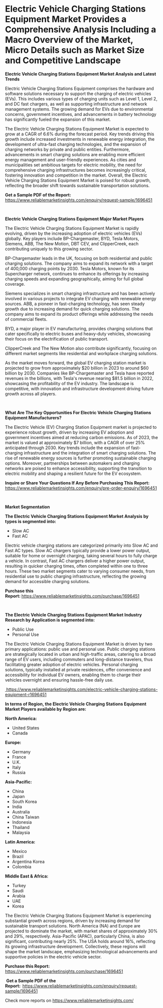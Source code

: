 <p><h1>Electric Vehicle Charging Stations Equipment Market Provides a Comprehensive Analysis Including a Macro Overview of the Market, Micro Details such as Market Size and Competitive Landscape</h1></p><p><strong>Electric Vehicle Charging Stations Equipment Market Analysis and Latest Trends</strong></p>
<p><p>Electric Vehicle Charging Stations Equipment comprises the hardware and software solutions necessary to support the charging of electric vehicles (EVs). This includes various types of charging units such as Level 1, Level 2, and DC fast chargers, as well as supporting infrastructure and network management systems. The growing demand for EVs due to environmental concerns, government incentives, and advancements in battery technology has significantly fueled the expansion of this market.</p><p>The Electric Vehicle Charging Stations Equipment Market is expected to grow at a CAGR of 6.6% during the forecast period. Key trends driving this growth include increased investments in renewable energy integration, the development of ultra-fast charging technologies, and the expansion of charging networks by private and public entities. Furthermore, advancements in smart charging solutions are enabling more efficient energy management and user-friendly experiences. As cities and municipalities set ambitious targets for electric mobility, the need for comprehensive charging infrastructures becomes increasingly critical, fostering innovation and competition in the market. Overall, the Electric Vehicle Charging Stations Equipment Market is poised for robust growth, reflecting the broader shift towards sustainable transportation solutions.</p></p>
<p><strong>Get a Sample PDF of the Report:&nbsp;</strong> <a href="https://www.reliablemarketinsights.com/enquiry/request-sample/1696451?utm_campaign=3540&utm_medium=2&utm_source=Github&utm_content=ia&utm_term=27032025&utm_id=electric-vehicle-charging-stations-equipment">https://www.reliablemarketinsights.com/enquiry/request-sample/1696451</a></p>
<p>&nbsp;</p>
<p><strong>Electric Vehicle Charging Stations Equipment Major Market Players</strong></p>
<p><p>The Electric Vehicle Charging Stations Equipment Market is rapidly evolving, driven by the increasing adoption of electric vehicles (EVs) globally. Key players include BP-Chargemaster, BYD, Tesla Motors, Siemens, ABB, The New Motion, DBT CEV, and ClipperCreek, each contributing uniquely to this growing sector.</p><p>BP-Chargemaster leads in the UK, focusing on both residential and public charging solutions. The company aims to expand its network with a target of 400,000 charging points by 2030. Tesla Motors, known for its Supercharger network, continues to enhance its offerings by increasing charging speeds and expanding geographically, aiming for full global coverage.</p><p>Siemens specializes in smart charging infrastructure and has been actively involved in various projects to integrate EV charging with renewable energy sources. ABB, a pioneer in fast-charging technology, has seen steady growth due to increasing demand for quick charging solutions. The company aims to expand its product offerings while addressing the needs of commercial fleets.</p><p>BYD, a major player in EV manufacturing, provides charging solutions that cater specifically to electric buses and heavy-duty vehicles, showcasing their focus on the electrification of public transport.</p><p>ClipperCreek and The New Motion also contribute significantly, focusing on different market segments like residential and workplace charging solutions.</p><p>As the market moves forward, the global EV charging station market is projected to grow from approximately $20 billion in 2023 to around $60 billion by 2030. Companies like BP-Chargemaster and Tesla have reported revenues in the billions, with Tesla's revenue nearing $81.5 billion in 2022, showcasing the profitability of the EV industry. The landscape is competitive, with innovation and infrastructure development driving future growth across all players.</p></p>
<p>&nbsp;</p>
<p><strong>What Are The Key Opportunities For Electric Vehicle Charging Stations Equipment Manufacturers?</strong></p>
<p><p>The Electric Vehicle (EV) Charging Station Equipment market is projected to experience robust growth, driven by increasing EV adoption and government incentives aimed at reducing carbon emissions. As of 2023, the market is valued at approximately $7 billion, with a CAGR of over 25% anticipated through 2030. Key trends include the expansion of fast-charging infrastructure and the integration of smart charging solutions. The rise of renewable energy sources is further promoting sustainable charging options. Moreover, partnerships between automakers and charging networks are poised to enhance accessibility, supporting the transition to electric mobility and shaping a resilient future for the EV ecosystem.</p></p>
<p><strong>Inquire or Share Your Questions If Any Before Purchasing This Report:</strong> <a href="https://www.reliablemarketinsights.com/enquiry/pre-order-enquiry/1696451?utm_campaign=3540&utm_medium=2&utm_source=Github&utm_content=ia&utm_term=27032025&utm_id=electric-vehicle-charging-stations-equipment">https://www.reliablemarketinsights.com/enquiry/pre-order-enquiry/1696451</a></p>
<p>&nbsp;</p>
<p><strong>Market Segmentation</strong></p>
<p><strong>The Electric Vehicle Charging Stations Equipment Market Analysis by types is segmented into:</strong></p>
<p><ul><li>Slow AC</li><li>Fast AC</li></ul></p>
<p><p>Electric vehicle charging stations are categorized primarily into Slow AC and Fast AC types. Slow AC chargers typically provide a lower power output, suitable for home or overnight charging, taking several hours to fully charge a vehicle. In contrast, Fast AC chargers deliver a higher power output, resulting in quicker charging times, often completed within one to three hours. These two market segments cater to varying consumer needs, from residential use to public charging infrastructure, reflecting the growing demand for accessible charging solutions.</p></p>
<p><strong>Purchase this Report:&nbsp;</strong><a href="https://www.reliablemarketinsights.com/purchase/1696451?utm_campaign=3540&utm_medium=2&utm_source=Github&utm_content=ia&utm_term=27032025&utm_id=electric-vehicle-charging-stations-equipment">https://www.reliablemarketinsights.com/purchase/1696451</a></p>
<p>&nbsp;</p>
<p><strong>The Electric Vehicle Charging Stations Equipment Market Industry Research by Application is segmented into:</strong></p>
<p><ul><li>Public Use</li><li>Personal Use</li></ul></p>
<p><p>The Electric Vehicle Charging Stations Equipment Market is driven by two primary applications: public use and personal use. Public charging stations are strategically located in urban and high-traffic areas, catering to a broad range of EV users, including commuters and long-distance travelers, thus facilitating greater adoption of electric vehicles. Personal charging solutions, typically installed at private residences, offer convenience and accessibility for individual EV owners, enabling them to charge their vehicles overnight and ensuring hassle-free daily use.</p></p>
<p><a href="https://www.reliablemarketinsights.com/electric-vehicle-charging-stations-equipment-r1696451?utm_campaign=3540&utm_medium=2&utm_source=Github&utm_content=ia&utm_term=27032025&utm_id=electric-vehicle-charging-stations-equipment">&nbsp;https://www.reliablemarketinsights.com/electric-vehicle-charging-stations-equipment-r1696451</a></p>
<p><strong>In terms of Region, the Electric Vehicle Charging Stations Equipment Market Players available by Region are:</strong></p>
<p>
    <p> <strong> North America: </strong>
        <ul>
            <li>United States</li>
            <li>Canada</li>
        </ul>
        </p> 
    <p> <strong> Europe: </strong>
        <ul>
            <li>Germany</li>
            <li>France</li>
            <li>U.K.</li>
            <li>Italy</li>
            <li>Russia</li>
        </ul>
        </p> 
    <p> <strong> Asia-Pacific: </strong>
        <ul>
            <li>China</li>
            <li>Japan</li>
            <li>South Korea</li>
            <li>India</li>
            <li>Australia</li>
            <li>China Taiwan</li>
            <li>Indonesia</li>
            <li>Thailand</li>
            <li>Malaysia</li>
        </ul>
        </p> 
    <p> <strong> Latin America: </strong>
        <ul>
            <li>Mexico</li>
            <li>Brazil</li>
            <li>Argentina Korea</li>
            <li>Colombia</li>
        </ul>
        </p> 
    <p> <strong> Middle East & Africa: </strong>
        <ul>
            <li>Turkey</li>
            <li>Saudi</li>
            <li>Arabia</li>
            <li>UAE</li>
            <li>Korea</li>
        </ul>
    </p>
    </p>
<p><p>The Electric Vehicle Charging Stations Equipment Market is experiencing substantial growth across regions, driven by increasing demand for sustainable transport solutions. North America (NA) and Europe are projected to dominate the market, with market shares of approximately 30% and 29%, respectively. Asia-Pacific (APAC), particularly China, is also significant, contributing nearly 25%. The USA holds around 16%, reflecting its growing infrastructure development. Collectively, these regions will shape the market landscape, emphasizing technological advancements and supportive policies in the electric vehicle sector.</p></p>
<p><strong>Purchase this Report: </strong><a href="https://www.reliablemarketinsights.com/purchase/1696451?utm_campaign=3540&utm_medium=2&utm_source=Github&utm_content=ia&utm_term=27032025&utm_id=electric-vehicle-charging-stations-equipment">https://www.reliablemarketinsights.com/purchase/1696451</a></p>
<p>&nbsp;<strong>Get a Sample PDF of the Report:&nbsp;&nbsp;</strong><a href="https://www.reliablemarketinsights.com/enquiry/request-sample/1696451?utm_campaign=3540&utm_medium=2&utm_source=Github&utm_content=ia&utm_term=27032025&utm_id=electric-vehicle-charging-stations-equipment">https://www.reliablemarketinsights.com/enquiry/request-sample/1696451</a></p>
<p><strong></strong></p>
<p>Check more reports on <a href="https://www.reliablemarketinsights.com/?utm_campaign=3540&utm_medium=2&utm_source=Github&utm_content=ia&utm_term=27032025&utm_id=electric-vehicle-charging-stations-equipment">https://www.reliablemarketinsights.com/</a></p>